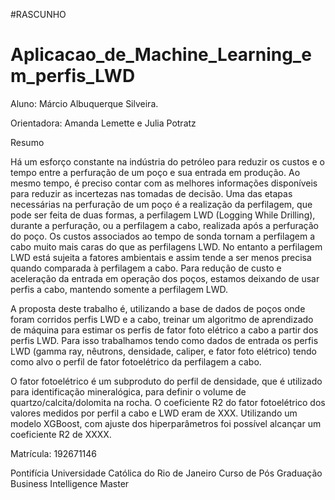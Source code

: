 #RASCUNHO

# Aplicacao_de_Machine_Learning_em_perfis_LWD

Aluno: Márcio Albuquerque Silveira.

Orientadora: Amanda Lemette e Julia Potratz

Resumo

Há um esforço constante na indústria do petróleo para reduzir os custos e o tempo entre a perfuração de um poço e sua entrada em produção. Ao mesmo tempo, é preciso contar com as melhores informações disponíveis para reduzir as incertezas nas tomadas de decisão. Uma das etapas necessárias na perfuração de um poço é a realização da perfilagem, que pode ser feita de duas formas, a perfilagem LWD (Logging While  Drilling), durante a perfuração, ou a perfilagem  a  cabo, realizada após a  perfuração  do  poço. Os custos associados ao tempo de sonda tornam a perfilagem a cabo muito mais caras do que as perfilagens LWD. No entanto a perfilagem LWD está sujeita a fatores ambientais e assim tende a ser menos precisa quando comparada à perfilagem a cabo. Para redução de custo e aceleração da entrada em operação dos poços, estamos deixando de usar perfis a cabo, mantendo somente a perfilagem LWD.

A proposta deste trabalho é, utilizando a base de dados de poços onde foram corridos perfis LWD e a cabo, treinar um algoritmo de aprendizado de máquina para estimar os perfis de fator foto elétrico a cabo a partir dos perfis LWD. Para isso trabalhamos tendo como dados de entrada os perfis LWD (gamma ray, nêutrons, densidade, caliper, e fator foto elétrico) tendo como alvo o perfil de fator fotoelétrico da perfilagem a cabo.

O fator fotoelétrico é um subproduto do perfil de densidade, que é utilizado para identificação mineralógica, para definir o volume de quartzo/calcita/dolomita na rocha.
O coeficiente R2 do fator fotoelétrico dos valores medidos por perfil a cabo e LWD eram de XXX. Utilizando um modelo XGBoost, com ajuste dos hiperparâmetros foi possível alcançar um coeficiente R2 de XXXX.

Matrícula: 192671146

Pontifícia Universidade Católica do Rio de Janeiro
Curso de Pós Graduação Business Intelligence Master
